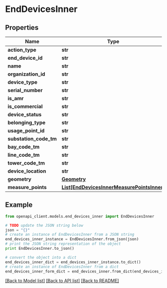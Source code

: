 # EndDevicesInner


## Properties
Name | Type | Description | Notes
------------ | ------------- | ------------- | -------------
**action_type** | **str** |  | [optional] 
**end_device_id** | **str** |  | [optional] 
**name** | **str** |  | [optional] 
**organization_id** | **str** |  | [optional] 
**device_type** | **str** |  | [optional] 
**serial_number** | **str** |  | [optional] 
**is_amr** | **str** |  | [optional] 
**is_commercial** | **str** |  | [optional] 
**device_status** | **str** |  | [optional] 
**belonging_type** | **str** |  | [optional] 
**usage_point_id** | **str** |  | [optional] 
**substation_code_tm** | **str** |  | [optional] 
**bay_code_tm** | **str** |  | [optional] 
**line_code_tm** | **str** |  | [optional] 
**tower_code_tm** | **str** |  | [optional] 
**device_location** | **str** |  | [optional] 
**geometry** | [**Geometry**](Geometry.md) |  | [optional] 
**measure_points** | [**List[EndDevicesInnerMeasurePointsInner]**](EndDevicesInnerMeasurePointsInner.md) |  | [optional] 

## Example

```python
from openapi_client.models.end_devices_inner import EndDevicesInner

# TODO update the JSON string below
json = "{}"
# create an instance of EndDevicesInner from a JSON string
end_devices_inner_instance = EndDevicesInner.from_json(json)
# print the JSON string representation of the object
print EndDevicesInner.to_json()

# convert the object into a dict
end_devices_inner_dict = end_devices_inner_instance.to_dict()
# create an instance of EndDevicesInner from a dict
end_devices_inner_form_dict = end_devices_inner.from_dict(end_devices_inner_dict)
```
[[Back to Model list]](../README.md#documentation-for-models) [[Back to API list]](../README.md#documentation-for-api-endpoints) [[Back to README]](../README.md)


